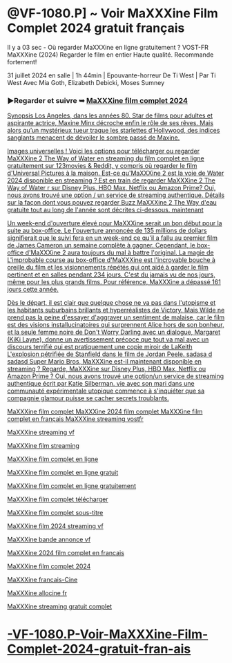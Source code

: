 # @VF-1080.P] ~ Voir MaXXXine Film Complet 2024 gratuit français

Il y a 03 sec - Où regarder MaXXXine en ligne gratuitement ? VOST-FR MaXXXine (2024) Regarder le film en entier
Haute qualité. Recommande fortement!

31 juillet 2024 en salle | 1h 44min | Epouvante-horreur
De Ti West | Par Ti West
Avec Mia Goth, Elizabeth Debicki, Moses Sumney


### ▶Regarder et suivre ➥ <a href="https://t.co/P2pynMn7ZY" rel="nofollow">MaXXXine film complet 2024</p>

Synopsis
Los Angeles, dans les années 80. Star de films pour adultes et aspirante actrice, Maxine Minx décroche enfin le rôle de ses rêves. Mais alors qu’un mystérieux tueur traque les starlettes d’Hollywood, des indices sanglants menacent de dévoiler le sombre passé de Maxine.

Images universelles ! Voici les options pour télécharger ou regarder MaXXXine 2 The Way of Water en streaming du film complet
en ligne gratuitement sur 123movies & Reddit, y compris où regarder le film d'Universal Pictures à la maison. Est-ce qu'MaXXXine 2 est la voie
de Water 2024 disponible en streaming ? Est en train de regarder MaXXXine 2 The Way of Water r sur Disney Plus, HBO Max, Netflix ou Amazon
Prime? Oui, nous avons trouvé une option / un service de streaming authentique. Détails sur la façon dont vous pouvez regarder Buzz MaXXXine 2 The Way
d'eau gratuite tout au long de l'année sont décrites ci-dessous. maintenant

Un week-end d'ouverture élevé pour MaXXXine serait un bon début pour la suite au box-office. Le
l'ouverture annoncée de 135 millions de dollars signifierait que le suivi fera en un week-end ce qu'il a fallu au premier film de James Cameron un
semaine complète à gagner. Cependant, le box-office d'MaXXXine 2 aura toujours du mal à battre l'original. La magie de
L'improbable course au box-office d'MaXXXine est l'incroyable bouche à oreille du film et les visionnements répétés qui ont aidé à garder le
film pertinent et en salles pendant 234 jours. C'est du jamais vu de nos jours, même pour les plus grands films. Pour référence,
MaXXXine a dépassé 161 jours cette année.

Dès le départ, il est clair que quelque chose ne va pas dans l'utopisme et les habitants suburbains brillants et hyperréalistes de Victory.
Mais Wilde ne prend pas la peine d'essayer d'aggraver un sentiment de malaise, car le film est des visions installucinatoires qui surprennent
Alice hors de son bonheur, et la seule femme noire de Don't Worry Darling avec un dialogue, Margaret (KiKi Layne), donne un
avertissement précoce que tout va mal avec un discours terrifié qui est pratiquement une copie miroir de LaKeith
L'explosion pétrifiée de Stanfield dans le film de Jordan Peele. sadasa d sadasd
Super Mario Bros, MaXXXine est-il maintenant disponible en streaming ? Regarde, MaXXXine sur Disney Plus, HBO Max,
Netflix ou Amazon Prime ? Oui, nous avons trouvé une option/un service de streaming authentique écrit par Katie Silberman. vie
avec son mari dans une communauté expérimentale utopique commence à s'inquiéter que sa compagnie glamour puisse se cacher
secrets troublants.

MaXXXine film complet
MaXXXine 2024 film complet
MaXXXine film complet en français
MaXXXine streaming vostfr

MaXXXine streaming vf

MaXXXine film streaming

MaXXXine film complet en ligne

MaXXXine film complet en ligne gratuit

MaXXXine film complet en ligne gratuitement

MaXXXine film complet télécharger

MaXXXine film complet sous-titre

MaXXXine film 2024 streaming vf

MaXXXine bande annonce vf

MaXXXine 2024 film complet en francais

MaXXXine film complet 2024

MaXXXine francais-Cine

MaXXXine allocine fr

MaXXXine streaming gratuit complet

# -VF-1080.P-Voir-MaXXXine-Film-Complet-2024-gratuit-fran-ais
